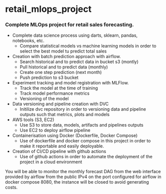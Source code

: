 # retail_mlops_project

### Complete MLOps project for retail sales forecasting.

* Complete data science process using darts, sklearn, pandas, notebooks, etc.
    * Compare statistical models vs machine learning models in order to select the best model tu predict total sales
* Creation with batch prediction approach with airflow.
    * Search historical and to predict data in bucket s3 (montly)
    * Pull historical and to predict data (monthly)
    * Create one step prediction (next month)
    * Push prediction to s3 bucket
* Experiment tracking and model registration with MLFlow.
    * Track the model at the time of training
    * Track model performance metrics
    * Versioning of the model
* Data versioning and pipeline creation with DVC
    * Initilize dvc repository in order to versioning data and pipeline outputs such that metrics, plots and models
* AWS tools (S3, EC2)
    * Use S3 to store data, models, artifacts and pipelines outputs
    * Use EC2 to deploy airflow pipeline
* Containerisation using Docker (Dockerfile, Docker Compose)
    * Use of dockerfile and docker compose in this project in order to make it reportable and easily deployable.
* Creation of CI/CD pipeline with github actions
    * Use of github actions in order to automate the deployment of the project in a cloud environment

You will be able to monitor the monthly forecast DAG from the web interface provided by airflow from the public IPv4 on the port configured for airflow in docker compose 8080, the instance will be closed to avoid generating costs.